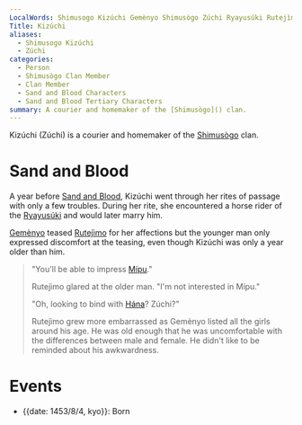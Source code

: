 ```yaml
---
LocalWords: Shimusogo Kizúchi Gemènyo Shimusògo Zúchi Ryayusúki Rutejìmo Mípu Hána kyo
Title: Kizúchi
aliases:
  - Shimusogo Kizúchi
  - Zúchi
categories:
  - Person
  - Shimusògo Clan Member
  - Clan Member
  - Sand and Blood Characters
  - Sand and Blood Tertiary Characters
summary: A courier and homemaker of the [Shimusògo]() clan.
---
```


Kizúchi (Zúchi) is a courier and homemaker of the [Shimusògo]() clan.

# Sand and Blood

A year before [Sand and Blood](), Kizúchi went through her rites of passage with only a few troubles. During her rite, she encountered a horse rider of the [Ryayusúki]() and would later marry him.

[Gemènyo]() teased [Rutejìmo]() for her affections but the younger man only expressed discomfort at the teasing, even though Kizúchi was only a year older than him.

> "You'll be able to impress [Mípu]()."
>
> Rutejìmo glared at the older man. "I'm not interested in Mípu."
>
> "Oh, looking to bind with [Hána]()? Zúchi?"
>
> Rutejìmo grew more embarrassed as Gemènyo listed all the girls around his age. He was old enough that he was uncomfortable with the differences between male and female. He didn't like to be reminded about his awkwardness.

# Events

* {{date: 1453/8/4, kyo}}: Born
